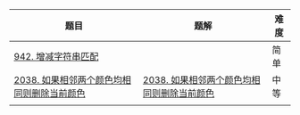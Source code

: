 | 题目                                                         | 题解                                                         | 难度 |
| ------------------------------------------------------------ | ------------------------------------------------------------ | ---- |
| [942. 增减字符串匹配](https://leetcode.cn/problems/di-string-match/) |                                                              | 简单 |
| [2038. 如果相邻两个颜色均相同则删除当前颜色](https://leetcode-cn.com/problems/remove-colored-pieces-if-both-neighbors-are-the-same-color/) | [2038. 如果相邻两个颜色均相同则删除当前颜色](https://github.com/ZonzeeLi/LeetCode/blob/master/index/2031-2040/2038.%20%E5%A6%82%E6%9E%9C%E7%9B%B8%E9%82%BB%E4%B8%A4%E4%B8%AA%E9%A2%9C%E8%89%B2%E5%9D%87%E7%9B%B8%E5%90%8C%E5%88%99%E5%88%A0%E9%99%A4%E5%BD%93%E5%89%8D%E9%A2%9C%E8%89%B2.md) | 中等 |
|                                                              |                                                              |      |

